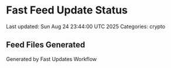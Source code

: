 # Fast Feed Update Status
Last updated: Sun Aug 24 23:44:00 UTC 2025
Categories: crypto

## Feed Files Generated

Generated by Fast Updates Workflow
